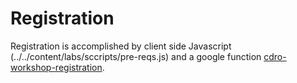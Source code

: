 # Registration

Registration is accomplished by client side Javascript (../../content/labs/sccripts/pre-reqs.js) and a google function [cdro-workshop-registration](https://console.cloud.google.com/functions/details/us-east1/cdro-workshop-registration?env=gen2&project=core-workshop&tab=source).


